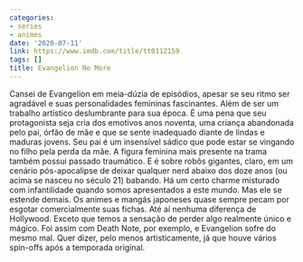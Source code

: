 ```yaml
---
categories:
- series
- animes
date: '2020-07-11'
link: https://www.imdb.com/title/tt0112159
tags: []
title: Evangelion No More
---
```


Cansei de Evangelion em meia-dúzia de episódios, apesar se seu ritmo ser agradável e suas personalidades femininas fascinantes. Além de ser um trabalho artístico deslumbrante para sua época. É uma pena que seu protagonista seja cria dos emotivos anos noventa, uma criança abandonada pelo pai, órfão de mãe e que se sente inadequado diante de lindas e maduras jovens. Seu pai é um insensível sádico que pode estar se vingando no filho pela perda da mãe. A figura feminina mais presente na trama também possui passado traumático. E é sobre robôs gigantes, claro, em um cenário pós-apocalipse de deixar qualquer nerd abaixo dos doze anos (ou acima se nasceu no século 21) babando. Há um certo charme misturado com infantilidade quando somos apresentados a este mundo. Mas ele se estende demais. Os animes e mangás japoneses quase sempre pecam por esgotar comercialmente suas fichas. Até aí nenhuma diferença de Hollywood. Exceto que temos a sensação de perder algo realmente único e mágico. Foi assim com Death Note, por exemplo, e Evangelion sofre do mesmo mal. Quer dizer, pelo menos artisticamente, já que houve vários spin-offs após a temporada original.